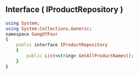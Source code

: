 
## Interface ( IProductRepository )
```ruby
using System;
using System.Collections.Generic;
namespace GangOfFour
{
    public interface IProductRepository
    {
        public List<string> GetAllProductNames();
    }    
}

```
